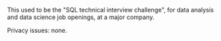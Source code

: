 This used to be the "SQL technical interview challenge", for data analysis and data science job openings, at a major company.

Privacy issues: none.
